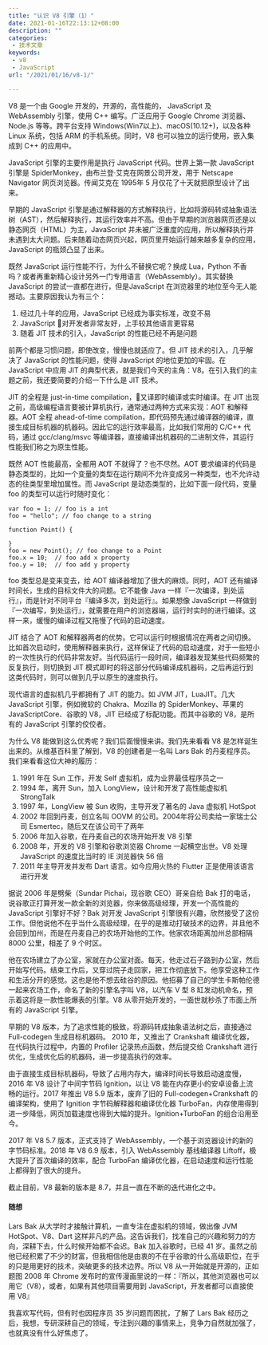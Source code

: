 ```yaml
---
title: "认识 V8 引擎（1）"
date: 2021-01-16T22:13:12+08:00
description: ""
categories:
 - 技术文章
keywords:
 - v8
 - JavaScript
url: "/2021/01/16/v8-1/"

---
```


V8 是一个由 Google 开发的，开源的，高性能的， JavaScript 及 WebAssembly 引擎，使用 C++ 编写。广泛应用于 Google Chrome 浏览器、Node.js 等等。跨平台支持 Windows(Win7以上)、macOS(10.12+)，以及各种 Linux 系统，包括 ARM 的手机系统。同时，V8 也可以独立的运行使用，嵌入集成到 C++ 的应用中。

JavaScript 引擎的主要作用是执行 JavaScript 代码。世界上第一款 JavaScript 引擎是 SpiderMonkey，由布兰登·艾克在网景公司开发，用于 Netscape Navigator 网页浏览器。传闻艾克在 1995年 5 月仅花了十天就把原型设计了出来。

早期的 JavaScript 引擎是通过解释器的方式解释执行，比如将源码转成抽象语法树（AST），然后解释执行，其运行效率并不高。但由于早期的浏览器网页还是以静态网页（HTML）为主，JavaScript 并未被广泛重度的应用，所以解释执行并未遇到太大问题。后来随着动态网页兴起，网页里开始运行越来越多复杂的应用，JavaScript 的瓶颈凸显了出来。

既然 JavaScript 运行性能不行，为什么不替换它呢？换成 Lua，Python 不香吗？或者再重新精心设计另外一门专用语言（WebAssembly）。其实替换 JavaScript 的尝试一直都在进行，但是JavaScript 在浏览器里的地位至今无人能撼动。主要原因我认为有三个：

1. 经过几十年的应用，JavaScript 已经成为事实标准，改变不易
2. JavaScript 对开发者非常友好，上手较其他语言更容易
3. 随着 JIT 技术的引入，JavaScript 的性能已经不再是问题

前两个都是习惯问题，即使改变，慢慢也就适应了。但 JIT 技术的引入，几乎解决了 JavaScript 的性能问题，使得 JavaScript 的地位更加的牢固。在 JavaScript 中应用 JIT 的典型代表，就是我们今天的主角：V8。在引入我们的主题之前，我还要简要的介绍一下什么是 JIT 技术。

JIT 的全程是 just-in-time compilation，又译即时编译或实时编译。在 JIT 出现之前，高级编程语言要被计算机执行，通常通过两种方式来实现：AOT 和解释器。AOT 全程 ahead-of-time compilation，即代码预先通过编译器的编译，直接生成目标机器的机器码。因此它的运行效率最高，比如我们常用的 C/C++ 代码，通过 gcc/clang/msvc 等编译器，直接编译出机器码的二进制文件，其运行性能我们称之为原生性能。

既然 AOT 性能最高，全都用 AOT 不就得了？也不尽然。AOT 要求编译的代码是静态类型的，比如一个变量的类型在运行期间不允许变成另一种类型，也不允许动态的往类型里增加属性。而 JavaScript 是动态类型的，比如下面一段代码，变量 foo 的类型可以运行时随时变化：

```
var foo = 1; // foo is a int
foo = "hello"; // foo change to a string

function Point() {

}
foo = new Point(); // foo change to a Point
foo.x = 10;  // foo add x property
foo.y = 10;  // foo add y property
```

foo 类型总是变来变去，给 AOT 编译器增加了很大的麻烦。同时，AOT 还有编译时间长，生成的目标文件大的问题。它不能像 Java 一样『一次编译，到处运行』，而是针对不同平台『编译多次，到处运行』。如果想像 JavaScript 一样做到『一次编写，到处运行』，就需要在用户的浏览器端，运行时实时的进行编译。这样一来，缓慢的编译过程又拖慢了代码的启动速度。

JIT 结合了 AOT 和解释器两者的优势。它可以运行时根据情况在两者之间切换。比如首次启动时，使用解释器来执行，这样保证了代码的启动速度，对于一些短小的一次性执行的代码非常友好。当代码运行一段时间，编译器发现某些代码频繁的反复执行，则切换到 JIT 模式即时的将这部分代码编译成机器码，之后再运行到这类代码时，则可以做到几乎以原生的速度执行。

现代语言的虚拟机几乎都拥有了 JIT 的能力。如 JVM JIT，LuaJIT。几大 JavaScript 引擎，例如微软的 Chakra、Mozilla 的 SpiderMonkey、苹果的 JavaScriptCore、谷歌的 V8，JIT 已经成了标配功能。而其中谷歌的 V8，是所有的 JavaScript 引擎的佼佼者。

为什么 V8 能做到这么优秀呢？我们后面慢慢来讲。我们先来看看 V8 是怎样诞生出来的。从维基百科里了解到，V8 的创建者是一名叫 Lars Bak 的丹麦程序员。我们来看看这位大神的履历：

1. 1991 年在 Sun 工作，开发 Self 虚拟机，成为业界最佳程序员之一
2. 1994 年，离开 Sun，加入 LongView，设计和开发了高性能虚拟机 StrongTalk
3. 1997 年，LongView 被 Sun 收购，主导开发了著名的 Java 虚拟机 HotSpot
4. 2002 年回到丹麦，创立名叫 OOVM 的公司。2004年将公司卖给一家瑞士公司 Esmertec，随后又在该公司干了两年
5. 2006 年加入谷歌，在丹麦自己的农场开始开发 V8 引擎
6. 2008 年，开发的 V8 引擎和谷歌浏览器 Chrome 一起横空出世。V8 处理 JavaScript 的速度比当时的 IE 浏览器快 56 倍
7. 2011 年主导开发并发布 Dart 语言。如今应用火热的 Flutter 正是使用该语言进行开发

据说 2006 年是劈柴（Sundar Pichai，现谷歌 CEO）哥亲自给 Bak 打的电话，说谷歌正打算开发一款全新的浏览器，你来做高级经理，开发一个高性能的 JavaScript 引擎好不好？Bak 对开发 JavaScript 引擎很有兴趣，欣然接受了这份工作。但他说他不在乎当什么高级经理，在乎的是推动打破技术的边界，并且他不会回到加州，而是在丹麦自己的农场开始他的工作。他家农场距离加州总部相隔 8000 公里，相差了 9 个时区。

他在农场建立了办公室，家就在办公室对面。每天，他走过石子路到办公室，然后开始写代码。结束工作后，又穿过院子走回家，把工作彻底放下。他享受这种工作和生活分开的感觉。这也是他不想去硅谷的原因。他招募了自己的学生卡斯帕伦德一起来农场工作，命名了新的引擎名字叫 V8，以汽车 V 型 8 缸发动机命名，预示着这将是一款性能爆表的引擎。V8 从零开始开发的，一面世就秒杀了市面上所有的 JavaScript 引擎。

早期的 V8 版本，为了追求性能的极致，将源码转成抽象语法树之后，直接通过 Full-codegen 生成目标机器码。 2010 年，又推出了 Crankshaft 编译优化器，在代码执行过程中，内置的 Profiler 记录热点函数，然后提交给 Crankshaft 进行优化，生成优化后的机器码，进一步提高执行的效率。

由于直接生成目标机器码，导致了占用内存大，编译时间长导致启动速度慢，2016 年 V8 设计了中间字节码 Ignition，以让 V8 能在内存更小的安卓设备上流畅的运行。2017 年推出 V8 5.9 版本，废弃了旧的 Full-codegen+Crankshaft 的编译架构，使用了 Ignition 字节码解释器和编译优化器 TurboFan，内存使用得到进一步降低，网页加载速度也得到大幅的提升。Ignition+TurboFan 的组合沿用至今。

2017 年 V8 5.7 版本，正式支持了 WebAssembly，一个基于浏览器设计的新的字节码标准。2018 年 V8 6.9 版本，引入 WebAssembly 基线编译器 Liftoff，极大提升了首次编译的效率，配合 TurboFan 编译优化器，在启动速度和运行性能上都得到了很大的提升。

截止目前，V8 最新的版本是 8.7，并且一直在不断的迭代进化之中。

#### 随想

Lars Bak 从大学时才接触计算机，一直专注在虚拟机的领域，做出像 JVM HotSpot、V8、Dart 这样非凡的产品。这告诉我们，找准自己的兴趣和努力的方向，深耕下去，什么时候开始都不会迟。Bak 加入谷歌时，已经 41 岁。虽然之前他已经积累了不少的财富，但我相信他是由衷的不在乎谷歌的什么高级职位，在乎的只是用更好的技术，突破更多的技术边界。所以 V8 从一开始就是开源的，正如题图 2008 年 Chrome 发布时的宣传漫画里说的一样：『所以，其他浏览器也可以用它（V8），或者，如果有其他项目需要用到 JavaScript，开发者都可以直接使用 V8』

我喜欢写代码，但有时也因程序员 35 岁问题而困扰，了解了 Lars Bak 经历之后，我想，专研深耕自己的领域，专注到兴趣的事情来上，竞争力自然就加强了，也就真没有什么好焦虑了。

